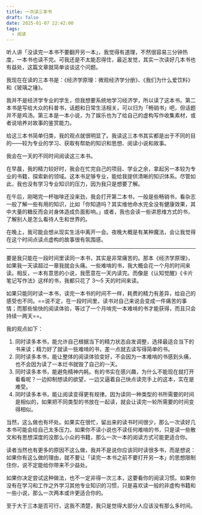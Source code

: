 ```yaml
---
title: 一次读三本书
draft: false
date: 2025-01-07 22:42:00
tags:
  - 阅读
---
```


听人讲「没读完一本书不要翻开另一本」，我觉得有道理，不然很容易三分钟热度，一本书也读不完。可我还是不太能忍得住，最近发觉，其实一次读好几本书也有益处，这篇文章就简单谈谈这个问题。

<!--more-->

我现在在读的三本书是：《经济学原理：微观经济学分册》、《我们为什么爱饮料》和《玻璃之锤》。

我并不是经济学专业的学生，但我想要系统地学习经济学，所以读了这本书。第二本书是写给大众的科普书，话题和日常生活相关，可以归为「畅销书」吧，但话题并不是鸡汤。第三本是一本小说，为了娱乐也为了给自己的虚构写作收集素材，或者说培养对故事的鉴赏能力。

给这三本书简单归类，我的观点就很明显了。我读这三本书其实都是出于不同的目的——较为专业的学习、获取有帮助的知识和思想、阅读小说和故事。

我会在一天的不同时间阅读这三本书。

在早晨，我的精力较好时，我会在忙完自己的项目、学业之余，拿起另一本较为专业的书籍，探索新的领域。这本书足够专业，能给我提供清晰的知识体系。尽管如此，我也没有学习专业知识的压力，因为我只是想要了解。

在午后，刚喝完一杯咖啡还没来劲，我会打开第二本书，一般是些畅销书，看杂志一般了解一些有用的知识，比如「你知道吗？其实维他命水完全没有健康效果，其中大量的糖反而会对身体造成负面影响。」或者，我也会读一些讲思维方式的书，了解别人是怎么看待人生和世界的。

在晚上，我可能会想从现实生活中离开一会。夜晚大概是有某种魔法，会让我觉得在这个时间点读点虚构的故事很有氛围感。

---

要是我只能在一段时间里读同一本书，其实是非常痛苦的。那本《经济学原理》，如果我一天读超过一章我就会头痛。一些难啃的书，我大概会花一个月的时间来读。相反，一本有意思的小说，我愿意在一天内读完。而像是《认知觉醒》《卡片笔记写作法》这样的书，我都只花了 3～5 天的时间来读。

如果只能同时读一本书，读完一本书的时间不一样，耗费的精力有差异，给自己的感受也不同。==说不定，在一段时间里，读书对自己来说会变成一件痛苦的事情；而那些愉快的阅读体验，等过了一个月啃完一本难啃的书才能获得，而且只会持续一两天==。

我的观点如下：

1. 同时读多本书，能允许自己根据当下的精力状态自发调整，选择最适合当下的书来读；精力好了就读一些难啃的书，差一点就去读写得简单的书。
2. 同时读多本书，能让整体的阅读体验变好，不会因为一本难啃的书感到头痛，也不会因为读了一本烂书就毁了自己的一天。
3. 同时读多本书，能避免精神内耗。有的书实在感兴趣，为什么不能现在就打开看看呢？一边抑制想读的欲望，一边又逼着自己快点读完手上的这本，实在是难受。
4. 同时读多本书，能让阅读变得更有规律。因为读同一种类型的书所需要的时间是相似的，如果把不同类型的书放在一起读，就会让读完一轮所需要的时间变得相似。

当然，这么做也有坏处。如果实在很忙，留出来的读书时间很少，那么一次读好几本书可能会给自己太多压力。如果你不读小说也不读任何难啃的书，只是读一些散文和有思想深度的没那么小众的书籍，那么一次一本的阅读方式可能更适合你。

读者当然也有更多的原因不这么做，我并不是说你应该同时读很多书，而是想说：如果你有这么做的理由，就不要让「读完一本书之前不要打开另一本」的思想限制住你，说不定能给你带来不少益处。

如果你决定尝试这种做法，也不一定非得一次三本，这要看你的阅读习惯。如果你没有在学习和工作之外学习其他专业知识的习惯，只是喜欢读一般的非虚构书籍和一些小说，那么一次两本或许更适合你的。

至于大于三本是否可行，这我不清楚，我只是觉得大部分人应该没有那么多时间。

